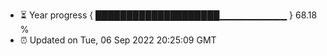 - ⏳ Year progress { ████████████████████▁▁▁▁▁▁▁▁▁▁ } 68.18 %
- ⏰ Updated on Tue, 06 Sep 2022 20:25:09 GMT

